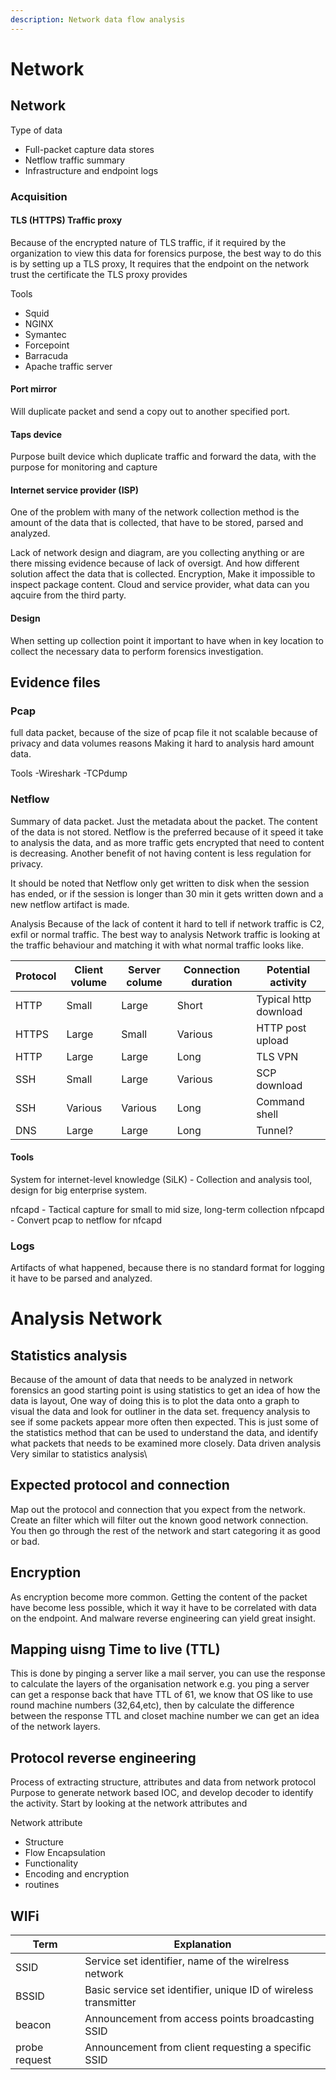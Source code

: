 ```yaml
---
description: Network data flow analysis
---
```


# Network

## Network

Type of data

* Full-packet capture data stores
* Netflow traffic summary
* Infrastructure and endpoint logs

### Acquisition

#### TLS (HTTPS) Traffic proxy

Because of the encrypted nature of TLS traffic, if it required by the organization to view this data for forensics purpose, the best way to do this is by setting up a TLS proxy, It requires that the endpoint on the network trust the certificate the TLS proxy provides

Tools

* Squid
* NGINX
* Symantec
* Forcepoint
* Barracuda
* Apache traffic server

#### Port mirror

Will duplicate packet and send a copy out to another specified port.

#### Taps device

Purpose built device which duplicate traffic and forward the data, with the purpose for monitoring and capture

#### Internet service provider (ISP)

One of the problem with many of the network collection method is the amount of the data that is collected, that have to be stored, parsed and analyzed.

Lack of network design and diagram, are you collecting anything or are there missing evidence because of lack of oversigt. And how different solution affect the data that is collected. Encryption, Make it impossible to inspect package content. Cloud and service provider, what data can you aqcuire from the third party.

#### Design

When setting up collection point it important to have when in key location to collect the necessary data to perform forensics investigation.

## Evidence files

### Pcap

full data packet, because of the size of pcap file it not scalable because of privacy and data volumes reasons Making it hard to analysis hard amount data.

Tools -Wireshark -TCPdump

### Netflow

Summary of data packet. Just the metadata about the packet. The content of the data is not stored. Netflow is the preferred because of it speed it take to analysis the data, and as more traffic gets encrypted that need to content is decreasing. Another benefit of not having content is less regulation for privacy.

It should be noted that Netflow only get written to disk when the session has ended, or if the session is longer than 30 min it gets written down and a new netflow artifact is made.

Analysis Because of the lack of content it hard to tell if network traffic is C2, exfil or normal traffic. The best way to analysis Network traffic is looking at the traffic behaviour and matching it with what normal traffic looks like.&#x20;

| Protocol | Client volume | Server colume | Connection duration | Potential activity    |
| -------- | ------------- | ------------- | ------------------- | --------------------- |
| HTTP     | Small         | Large         | Short               | Typical http download |
| HTTPS    | Large         | Small         | Various             | HTTP post upload      |
| HTTP     | Large         | Large         | Long                | TLS VPN               |
| SSH      | Small         | Large         | Various             | SCP download          |
| SSH      | Various       | Various       | Long                | Command shell         |
| DNS      | Large         | Large         | Long                | Tunnel?               |

#### Tools

System for internet-level knowledge (SiLK) - Collection and analysis tool, design for big enterprise system.

nfcapd - Tactical capture for small to mid size, long-term collection nfpcapd - Convert pcap to netflow for nfcapd

### Logs

Artifacts of what happened, because there is no standard format for logging it have to be parsed and analyzed.




# Analysis Network

## Statistics analysis
 Because of the amount of data that needs to be analyzed in network forensics an good starting point is using statistics to get an idea of how the data is layout, One way of doing this is to plot the data onto a graph to visual the data and look for outliner in the data set. frequency analysis to see if some packets appear more often then expected. This is just some of the statistics method that can be used to understand the data, and identify what packets that needs to be examined more closely. Data driven analysis Very similar to statistics analysis\

## Expected protocol and connection

Map out the protocol and connection that you expect from the network. Create an filter which will filter out the known good network connection. You then go through the rest of the network and start categoring it as good or bad.

## Encryption

As encryption become more common. Getting the content of the packet have become less possible, which it way it have to be correlated with data on the endpoint. And malware reverse engineering can yield great insight.
  
## Mapping uisng Time to live (TTL)

This is done by pinging a server like a mail server, you can use the response to calculate the layers of the organisation network e.g. you ping a server can get a response back that have TTL of 61, we know that OS like to use round machine numbers (32,64,etc), then by calculate the difference between the response TTL and closet machine number we can get an idea of the network layers.



## Protocol reverse engineering

Process of extracting structure, attributes and data from network protocol Purpose to generate network based IOC, and develop decoder to identify the activity.
Start by looking at the network attributes and 

Network attribute
- Structure
- Flow Encapsulation
- Functionality
- Encoding and encryption
- routines


## WIFi

|Term|Explanation|
|---|---|
|SSID|Service set identifier, name of the wirelress network|
|BSSID| Basic service set identifier, unique ID of wireless transmitter|
|beacon| Announcement from access points broadcasting SSID|
|probe request| Announcement from client requesting a specific SSID|
